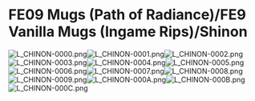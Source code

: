 # FE09 Mugs (Path of Radiance)/FE9 Vanilla Mugs (Ingame Rips)/Shinon

![L_CHINON-0000.png](https://raw.githubusercontent.com/Klokinator/FE-Repo/main/Portrait%20Repository/FE09%20Mugs%20(Path%20of%20Radiance)/FE9%20Vanilla%20Mugs%20(Ingame%20Rips)/Shinon/L_CHINON-0000.png "L_CHINON-0000.png")![L_CHINON-0001.png](https://raw.githubusercontent.com/Klokinator/FE-Repo/main/Portrait%20Repository/FE09%20Mugs%20(Path%20of%20Radiance)/FE9%20Vanilla%20Mugs%20(Ingame%20Rips)/Shinon/L_CHINON-0001.png "L_CHINON-0001.png")![L_CHINON-0002.png](https://raw.githubusercontent.com/Klokinator/FE-Repo/main/Portrait%20Repository/FE09%20Mugs%20(Path%20of%20Radiance)/FE9%20Vanilla%20Mugs%20(Ingame%20Rips)/Shinon/L_CHINON-0002.png "L_CHINON-0002.png")![L_CHINON-0003.png](https://raw.githubusercontent.com/Klokinator/FE-Repo/main/Portrait%20Repository/FE09%20Mugs%20(Path%20of%20Radiance)/FE9%20Vanilla%20Mugs%20(Ingame%20Rips)/Shinon/L_CHINON-0003.png "L_CHINON-0003.png")![L_CHINON-0004.png](https://raw.githubusercontent.com/Klokinator/FE-Repo/main/Portrait%20Repository/FE09%20Mugs%20(Path%20of%20Radiance)/FE9%20Vanilla%20Mugs%20(Ingame%20Rips)/Shinon/L_CHINON-0004.png "L_CHINON-0004.png")![L_CHINON-0005.png](https://raw.githubusercontent.com/Klokinator/FE-Repo/main/Portrait%20Repository/FE09%20Mugs%20(Path%20of%20Radiance)/FE9%20Vanilla%20Mugs%20(Ingame%20Rips)/Shinon/L_CHINON-0005.png "L_CHINON-0005.png")![L_CHINON-0006.png](https://raw.githubusercontent.com/Klokinator/FE-Repo/main/Portrait%20Repository/FE09%20Mugs%20(Path%20of%20Radiance)/FE9%20Vanilla%20Mugs%20(Ingame%20Rips)/Shinon/L_CHINON-0006.png "L_CHINON-0006.png")![L_CHINON-0007.png](https://raw.githubusercontent.com/Klokinator/FE-Repo/main/Portrait%20Repository/FE09%20Mugs%20(Path%20of%20Radiance)/FE9%20Vanilla%20Mugs%20(Ingame%20Rips)/Shinon/L_CHINON-0007.png "L_CHINON-0007.png")![L_CHINON-0008.png](https://raw.githubusercontent.com/Klokinator/FE-Repo/main/Portrait%20Repository/FE09%20Mugs%20(Path%20of%20Radiance)/FE9%20Vanilla%20Mugs%20(Ingame%20Rips)/Shinon/L_CHINON-0008.png "L_CHINON-0008.png")![L_CHINON-0009.png](https://raw.githubusercontent.com/Klokinator/FE-Repo/main/Portrait%20Repository/FE09%20Mugs%20(Path%20of%20Radiance)/FE9%20Vanilla%20Mugs%20(Ingame%20Rips)/Shinon/L_CHINON-0009.png "L_CHINON-0009.png")![L_CHINON-000A.png](https://raw.githubusercontent.com/Klokinator/FE-Repo/main/Portrait%20Repository/FE09%20Mugs%20(Path%20of%20Radiance)/FE9%20Vanilla%20Mugs%20(Ingame%20Rips)/Shinon/L_CHINON-000A.png "L_CHINON-000A.png")![L_CHINON-000B.png](https://raw.githubusercontent.com/Klokinator/FE-Repo/main/Portrait%20Repository/FE09%20Mugs%20(Path%20of%20Radiance)/FE9%20Vanilla%20Mugs%20(Ingame%20Rips)/Shinon/L_CHINON-000B.png "L_CHINON-000B.png")![L_CHINON-000C.png](https://raw.githubusercontent.com/Klokinator/FE-Repo/main/Portrait%20Repository/FE09%20Mugs%20(Path%20of%20Radiance)/FE9%20Vanilla%20Mugs%20(Ingame%20Rips)/Shinon/L_CHINON-000C.png "L_CHINON-000C.png")